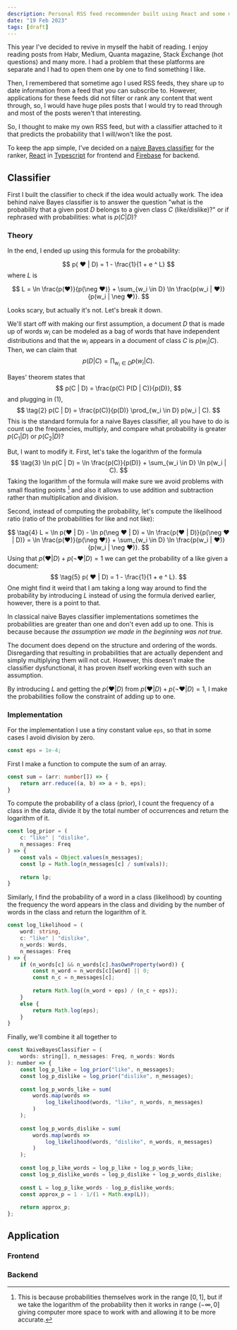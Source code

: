 ```yaml
---
description: Personal RSS feed recommender built using React and some machine learning
date: "19 Feb 2023"
tags: [draft]
---
```


This year I've decided to revive in myself the habit of reading. I enjoy reading posts from Habr, Medium, Quanta magazine, Stack Exchange (hot questions) and many more. I had a problem that these platforms are separate and I had to open them one by one to find something I like.

Then, I remembered that sometime ago I used RSS feeds, they share up to date information from a feed that you can subscribe to. However, applications for these feeds did not filter or rank any content that went through, so, I would have huge piles posts that I would try to read through and most of the posts weren't that interesting. 

So, I thought to make my own RSS feed, but with a classifier attached to it that predicts the probability that I will/won't like the post. 

To keep the app simple, I've decided on a [naive Bayes classifier](https://en.wikipedia.org/wiki/Naive_Bayes_classifier) for the ranker, [React](https://reactjs.org/) in [Typescript](https://www.typescriptlang.org/) for frontend and [Firebase](https://firebase.google.com/) for backend. 

## Classifier

First I built the classifier to check if the idea would actually work. The idea behind naive Bayes classifier is to answer the question "what is the probability that a given post $D$ belongs to a given class $C$ (like/dislike)?" or if rephrased with probabilities: what is $p(C | D)$?

### Theory

In the end, I  ended up using this formula for the probability:

$$
p( ❤ | D) = 1 - \frac{1}{1 + e ^ L}
$$
where $L$ is

$$
L = \ln \frac{p(❤)}{p(\neg ❤)}  + \sum_{w_i \in D} \ln \frac{p(w_i | ❤)}{p(w_i | \neg ❤)}.
$$

Looks scary, but actually it's not. Let's break it down.

We'll start off with making our first assumption, a document $D$ that is made up of words $w_i$ can be modeled as a bag of words that have independent distributions and that the $w_i$ appears in a document of class $C$ is $p(w_i | C)$. Then, we can claim that
$$
\tag{1} p(D|C) = \prod_{w_i \in D} p(w_i | C).
$$

Bayes' theorem states that
$$
p(C | D) = \frac{p(C) P(D | C)}{p(D)},
$$
and plugging in $(1)$,
$$
\tag{2} p(C | D) = \frac{p(C)}{p(D)} \prod_{w_i \in D} p(w_i | C).
$$
This is the standard formula for a naive Bayes classifier, all you have to do is count up the frequencies, multiply, and compare what probability is greater $p(C_1 | D)$ or $p(C_2 | D)$? 

But, I want to modify it. First, let's take the logarithm of the formula
$$
\tag{3} \ln p(C | D) = \ln \frac{p(C)}{p(D)} + \sum_{w_i \in D} \ln p(w_i | C).
$$
Taking the logarithm of the formula will make sure we avoid problems with small floating points [^log_expl] and also it allows to use addition and subtraction rather than multiplication and division. 

[^log_expl]: This is because probabilities themselves work in the range $[0, 1]$, but if we take the logarithm of the probability then it works in range $(-\infty, 0]$ giving  computer more space to work with and allowing it to be more accurate.

Second, instead of computing the probability, let's compute the likelihood ratio (ratio of the probabilities for like and not like):

$$
\tag{4} L = \ln p(❤ | D) - \ln p(\neg ❤ | D) = \ln \frac{p(❤ | D)}{p(\neg ❤ | D)} = \ln \frac{p(❤)}{p(\neg ❤)}  + \sum_{w_i \in D} \ln \frac{p(w_i | ❤)}{p(w_i | \neg ❤)}.
$$
Using that $p(❤ | D) + p(\neg ❤ | D) = 1$ we can get the probability of a like given a document:
$$
\tag{5} p( ❤ | D) = 1 - \frac{1}{1 + e ^ L}.
$$
One might find it weird that I am taking a long way around to find the probability by introducing $L$ instead of using the formula derived earlier, however, there is a point to that. 

In classical naive Bayes classifier implementations sometimes the probabilities are greater than one and don't even add up to one. This is because because _the assumption we made in the beginning was not true_.

The document does depend on the structure and ordering of the words. Disregarding that resulting in probabilities that are actually dependent and simply multiplying them will not cut. However, this doesn't make the classifier dysfunctional, it has proven itself working even with  such an assumption.

By introducing $L$ and getting the $p(❤ | D)$ from $p(❤ | D) + p(\neg ❤ | D) = 1$, I make the probabilities follow the constraint of adding up to one.

### Implementation

For the implementation I use a tiny constant value `eps`, so that in some cases I avoid division by zero.

```typescript
const eps = 1e-4;
```

First I make a function to compute the sum of an array.
```typescript
const sum = (arr: number[]) => {
	return arr.reduce((a, b) => a + b, eps);
}
```

To compute the probability of a class (prior), I count the frequency of a class in the data, divide it by the total number of occurrences and return the logarithm of it.

```typescript
const log_prior = (
	c: "like" | "dislike", 
	n_messages: Freq
) => {
	const vals = Object.values(n_messages);
	const lp = Math.log(n_messages[c] / sum(vals));
	
	return lp;
}
```

Similarly, I find the probability of a word in a class (likelihood) by counting the frequency the word appears in the class and dividing by the number of words in the class and return the logarithm of it.

```typescript
const log_likelihood = (
	word: string, 
	c: "like" | "dislike", 
	n_words: Words, 
	n_messages: Freq
) => {
	if (n_words[c] && n_words[c].hasOwnProperty(word)) {
		const n_word = n_words[c][word] || 0;
		const n_c = n_messages[c];
		
		return Math.log((n_word + eps) / (n_c + eps));
	}
	else {
		return Math.log(eps);
	}
}
```

Finally, we'll combine it all together to

```javascript
const NaiveBayesClassifier = (
	words: string[], n_messages: Freq, n_words: Words
): number => {
	const log_p_like = log_prior("like", n_messages);
	const log_p_dislike = log_prior("dislike", n_messages);
	
	const log_p_words_like = sum(
		words.map(words => 
			log_likelihood(words, "like", n_words, n_messages)
		)
	);
	
	const log_p_words_dislike = sum(
		words.map(words => 
			log_likelihood(words, "dislike", n_words, n_messages)
		)
	);
	
	const log_p_like_words = log_p_like + log_p_words_like;
	const log_p_dislike_words = log_p_dislike + log_p_words_dislike;
	
	const L = log_p_like_words - log_p_dislike_words;
	const approx_p = 1 - 1/(1 + Math.exp(L));
	
	return approx_p;
};
```

## Application

### Frontend

### Backend

